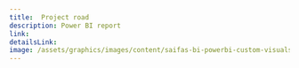 ```yaml
---
title:  Project road
description: Power BI report
link:
detailsLink:
image: /assets/graphics/images/content/saifas-bi-powerbi-custom-visuals/saifas-bi-pbi-cv-project-120px-120px.png
---
```

